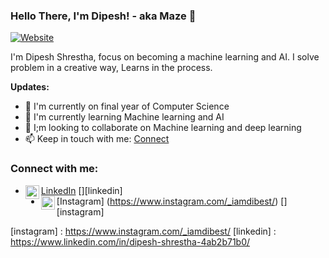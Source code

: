 ### Hello There, I'm Dipesh! - aka Maze 👋

[![Website](https://img.shields.io/website?label=Website&style=for-the-badge&url=https://dipesh-shrestha.netlify.app/)](https://dipesh-shrestha.netlify.app/)

I'm Dipesh Shrestha, focus on becoming a machine learning and AI. I solve problem in a creative way, Learns in the process.

**Updates:**
- 🎤 I'm currently on final year of Computer Science
- 📖 I'm currently learning Machine learning and AI
- 👫 I;m looking to collaborate on Machine learning and deep learning
- 📫 Keep in touch with me: [Connect](https://www.linkedin.com/in/dipesh-shrestha-4ab2b71b0/)

### Connect with me:
- [LinkedIn](https://www.linkedin.com/in/dipesh-shrestha-4ab2b71b0/) [<img align="left" alt="codeSTACKr | LinkedIn" width="22px" src="https://cdn.jsdelivr.net/npm/simple-icons@v3/icons/linkedin.svg" />][linkedin]
- [Instagram] (https://www.instagram.com/_iamdibest/) [<img align="left" alt="codeSTACKr | Instagram" width="22px" src="https://cdn.jsdelivr.net/npm/simple-icons@v3/icons/instagram.svg" />][instagram]














[website]: https://dipesh-shrestha.netlify.app/
[instagram] : https://www.instagram.com/_iamdibest/
[linkedin] : https://www.linkedin.com/in/dipesh-shrestha-4ab2b71b0/